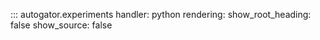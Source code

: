 ::: autogator.experiments
    handler: python
    rendering:
      show_root_heading: false
      show_source: false
